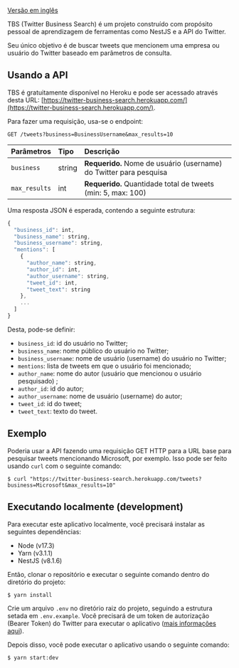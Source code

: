 [Versão em inglês](/twitter-business-search/)

TBS (Twitter Business Search) é um projeto construído com propósito pessoal de aprendizagem de ferramentas como NestJS e a API do Twitter.

Seu único objetivo é de buscar tweets que mencionem uma empresa ou usuário do Twitter baseado em parâmetros de consulta.

## Usando a API

TBS é gratuitamente disponível no Heroku e pode ser acessado através desta URL: [https://twitter-business-search.herokuapp.com/](https://twitter-business-search.herokuapp.com/).

Para fazer uma requisição, usa-se o endpoint:
```http
GET /tweets?business=BusinessUsername&max_results=10
```

| Parâmetros | Tipo | Descrição |
| :---------- | :---- | :---------- |
| `business` | string | **Requerido.** Nome de usuário (username) do Twitter para pesquisa |
| `max_results` | int | **Requerido.** Quantidade total de tweets (min: 5, max: 100) |

Uma resposta JSON é esperada, contendo a seguinte estrutura:

```javascript
{
  "business_id": int,
  "business_name": string,
  "business_username": string,
  "mentions": [
    {
      "author_name": string,
      "author_id": int,
      "author_username": string,
      "tweet_id": int,
      "tweet_text": string
    },
    ...
  ]
}
```

Desta, pode-se definir:

- `business_id`: id do usuário no Twitter;
- `business_name`: nome público do usuário no Twitter;
- `business_username`: nome de usuário (username) do usuário no Twitter;
- `mentions`: lista de tweets em que o usuário foi mencionado;
- `author_name`: nome do autor (usuário que mencionou o usuário pesquisado) ;
- `author_id`: id do autor;
- `author_username`: nome de usuário (username) do autor;
- `tweet_id`: id do tweet;
- `tweet_text`: texto do tweet.

## Exemplo

Poderia usar a API fazendo uma requisição GET HTTP para a URL base para pesquisar tweets mencionando Microsoft, por exemplo. Isso pode ser feito usando `curl` com o seguinte comando:

```shell
$ curl "https://twitter-business-search.herokuapp.com/tweets?business=Microsoft&max_results=10"
```

## Executando localmente (development)

Para executar este aplicativo localmente, você precisará instalar as seguintes dependências:

- Node (v17.3)
- Yarn (v3.1.1)
- NestJS (v8.1.6)

Então, clonar o repositório e executar o seguinte comando dentro do diretório do projeto:
```shell
$ yarn install
```

Crie um arquivo `.env` no diretório raiz do projeto, seguindo a estrutura setada em `.env.example`. Você precisará de um token de autorização (Bearer Token) do Twitter para executar o aplicativo ([mais informações aqui](https://developer.twitter.com/en)).

Depois disso, você pode executar o aplicativo usando o seguinte comando:
```shell
$ yarn start:dev
```
